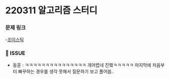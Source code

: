 # 220311 알고리즘 스터디

### 문제 링크

-[조이스틱](https://programmers.co.kr/learn/courses/30/lessons/42860)


### 👾 ISSUE

- 동훈 : ㅋㅋㅋㅋㅋㅋㅋㅋㅋㅋㅋㅋㅋㅋㅋ 개어렵네 진짴ㅋㅋㅋㅋㅋ 마지막에 처음부터 빠꾸하는 경우를 생각 못해서 질문하기 보고 풀어씀..
